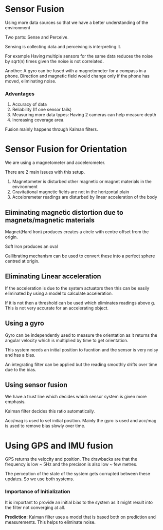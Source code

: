 # Sensor Fusion
Using more data sources so that we have a better understanding of the environment

Two parts: Sense and Perceive.

Sensing is collecting data and perceiving is interpreting it.

For example Having multiple sensors for the same data reduces the noise by sqrt(n) times given the noise is not correlated.

Another: A gyro can be fused with a magnetometer for a compass in a phone. Direction and magnetic field would change only if the phone has moved, eliminating noise.

### Advantages
<ol>
	<li>Accuracy of data</li>
	<li>Reliability (If one sensor fails)</li>
	<li>Measuring more data types: Having 2 cameras can help measure depth</li>
	<li>Increasing coverage area.</li>
</ol>

Fusion mainly happens through Kalman filters.


# Sensor Fusion for Orientation
We are using a magnetometer and accelerometer.

There are 2 main issues with this setup.
<ol>
	<li>Magnetometer is disturbed other magnetic or magnet materials in the environment</li>
	<li>Gravitational magnetic fields are not in the horizontal plain</li>
	<li>Acceloremeter readings are disturbed by linear acceleration of the body</li>
</ol>

## Eliminating magnetic distortion due to magnets/magnetic materials
Magnet(Hard Iron) produces creates a circle with centre offset from the origin.

Soft Iron produces an oval

Callibrating mechanism can be used to convert these into a perfect sphere centred at origin.

## Eliminating Linear acceleration
If the acceleration is due to the system actuators then this can be easily eliminated by using a model to calculate acceleration.

If it is not then a threshold can be used which eliminates readings above g. This is not very accurate for an accelerating object.

## Using a gyro
Gyro can be independently used to measure the orientation as it returns the angular velocity which is multiplied by time to get orientation.

This system needs an initial position to fucntion and the sensor is very noisy and has a bias.

An integrating filter can be applied but the reading smoothly drifts over time due to the bias.

## Using sensor fusion
We have a trust line which decides which sensor system is given more emphasis.

Kalman filter decides this ratio automatically.

Acc/mag is used to set initial position. Mainly the gyro is used and acc/mag is used to remove bias slowly over time.



# Using GPS and IMU fusion
GPS returns the velocity and position. The drawbacks are that the frequency is low ~ 5Hz and the precison is also low ~ few metres. 

The perception of the state of the system gets corrupted between these updates. So we use both systems.

### Importance of Initialization
It is important to provide an initial bias to the system as it might result into the filter not converging at all.

<b>Prediction:</b> Kalman filter uses a model that is based both on prediction and measurements. This helps to eliminate noise.